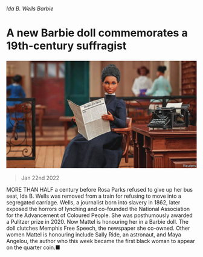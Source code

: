 ###### Ida B. Wells Barbie

# A new Barbie doll commemorates a 19th-century suffragist 

#####  

![image](images/20220122_USP003_0.jpg) 

> Jan 22nd 2022 

MORE THAN HALF a century before Rosa Parks refused to give up her bus seat, Ida B. Wells was removed from a train for refusing to move into a segregated carriage. Wells, a journalist born into slavery in 1862, later exposed the horrors of lynching and co-founded the National Association for the Advancement of Coloured People. She was posthumously awarded a Pulitzer prize in 2020. Now Mattel is honouring her in a Barbie doll. The doll clutches Memphis Free Speech, the newspaper she co-owned. Other women Mattel is honouring include Sally Ride, an astronaut, and Maya Angelou, the author who this week became the first black woman to appear on the quarter coin.■

